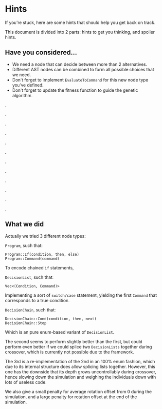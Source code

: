 Hints
=====

If you're stuck, here are some hints that should help you get back on track.

This document is divided into 2 parts: hints to get you thinking, and spoiler hints.

Have you considered...
----------------------

- We need a node that can decide between more than 2 alternatives.
- Different AST nodes can be combined to form all possible choices that we need.
- Don't forget to implement `EvaluateToCommand` for this new node type you've defined.
- Don't forget to update the fitness function to guide the genetic algorithm.

.

.

.

.

.

.

.

.

.

.

.

.

What we did
-----------

Actually we tried 3 different node types:

`Program`, such that:

    Program::If(condition, then, else)
    Program::Command(command)

To encode chained `if` statements,

`DecisionList`, such that:

    Vec<(Condition, Command)>

Implementing a sort of `switch/case` statement, yielding the first `Command` that corresponds to a true condition.

`DecisionChain`, such that:

    DecisionChain::Cond(condition, then, next)
    DecisionChain::Stop

Which is an pure enum-based variant of `DecisionList`.

The second seems to perform slightly better than the first, but could perform even better if we could splice two
`DecisionLists` together during crossover, which is currently not possible due to the framework.

The 3rd is a re-implementation of the 2nd in an 100% enum fashion, which due to its internal structure does allow
splicing lists together. However, this one has the downside that its depth grows uncontrollably during crossover, hence
slowing down the simulation and weighing the individuals down with lots of useless code.

We also give a small penalty for average rotation offset from 0 during the simulation, and a large penalty
for rotation offset at the end of the simulation.
